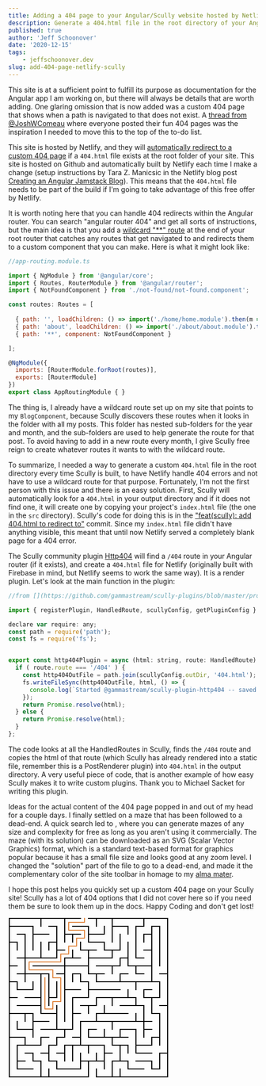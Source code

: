 ```yaml
---
title: Adding a 404 page to your Angular/Scully website hosted by Netlify with the Http404 community plugin
description: Generate a 404.html file in the root directory of your Angular/Scully website during build time, that Netlify will display for all failed paths, without using an Angular wildcard route
published: true
author: 'Jeff Schoonover'
date: '2020-12-15'
tags:
    - jeffschoonover.dev
slug: add-404-page-netlify-scully
---
```


This site is at a sufficient point to fulfill its purpose as documentation for the Angular app I am working on, but there will always be details that are worth adding.  One glaring omission that is now added was a custom 404 page that shows when a path is navigated to that does not exist.  A [thread from @JoshWComeau](https://twitter.com/JoshWComeau/status/1333492730031468545) where everyone posted their fun 404 pages was the inspiration I needed to move this to the top of the to-do list. 

This site is hosted by Netlify, and they will [automatically redirect to a custom 404 page](https://docs.netlify.com/routing/redirects/redirect-options/#custom-404-page-handling) if a `404.html` file exists at the root folder of your site.  This site is hosted on Github and automatically built by Netlify each time I make a change (setup instructions by Tara Z. Manicsic in the Netlify blog post [Creating an Angular Jamstack Blog](https://www.netlify.com/blog/2020/07/14/creating-an-angular-jamstack-blog/)).  This means that the `404.html` file needs to be part of the build if I'm going to take advantage of this free offer by Netlify.

It is worth noting here that you can handle 404 redirects within the Angular router.  You can search "angular router 404" and get all sorts of instructions, but the main idea is that you add a [wildcard "**" route](https://angular.io/guide/router#setting-up-wildcard-routes) at the end of your root router that catches any routes that get navigated to and redirects them to a custom component that you can make.  Here is what it might look like:

```js
//app-routing.module.ts

import { NgModule } from '@angular/core';
import { Routes, RouterModule } from '@angular/router';
import { NotFoundComponent } from './not-found/not-found.component';

const routes: Routes = [
  
  { path: '', loadChildren: () => import('./home/home.module').then(m => m.HomeModule), },
  { path: 'about', loadChildren: () => import('./about/about.module').then(m => m.AboutModule), },
  { path: '**', component: NotFoundComponent }

];

@NgModule({
  imports: [RouterModule.forRoot(routes)],
  exports: [RouterModule]
})
export class AppRoutingModule { }
```

The thing is, I already have a wildcard route set up on my site that points to my `BlogComponent`, because Scully discovers these routes when it looks in the folder with all my posts.  This folder has nested sub-folders for the year and month, and the sub-folders are used to help generate the route for that post.  To avoid having to add in a new route every month, I give Scully free reign to create whatever routes it wants to with the wildcard route.

To summarize, I needed a way to generate a custom `404.html` file in the root directory every time Scully is built, to have Netlify handle 404 errors and not have to use a wildcard route for that purpose.  Fortunately, I'm not the first person with this issue and there is an easy solution.  First, Scully will automatically look for a `404.html` in your output directory and if it does not find one, it will create one by copying your project's `index.html` file (the one in the `src` directory).  Scully's code for doing this is in the ["feat(scully): add 404.html to redirect to"](https://github.com/scullyio/scully/commit/7484a57a7d2c718572d62700b0702a01d9a14277) commit.  Since my `index.html` file didn't have anything visible, this meant that until now Netlify served a completely blank page for a 404 error.

The Scully community plugin [Http404](https://github.com/gammastream/scully-plugins/tree/master/projects/scully-plugin-http404) will find a `/404` route in your Angular router (if it exists), and create a `404.html` file for Netlify (originally built with Firebase in mind, but Netlify seems to work the same way).  It is a render plugin.  Let's look at the main function in the plugin:

```js
//from [](https://github.com/gammastream/scully-plugins/blob/master/projects/scully-plugin-http404/src/lib/index.ts)

import { registerPlugin, HandledRoute, scullyConfig, getPluginConfig } from '@scullyio/scully';

declare var require: any;
const path = require('path');
const fs = require('fs');


export const http404Plugin = async (html: string, route: HandledRoute) => {
  if ( route.route === '/404' ) {
    const http404OutFile = path.join(scullyConfig.outDir, '404.html');
    fs.writeFileSync(http404OutFile, html, () => {
      console.log(`Started @gammastream/scully-plugin-http404 -- saved 404.html`);
    });
    return Promise.resolve(html);
  } else {
    return Promise.resolve(html);
  }
};
```

The code looks at all the HandledRoutes in Scully, finds the `/404` route and copies the html of that route (which Scully has already rendered into a static file, remember this is a PostRenderer plugin) into `404.html` in the output directory.  A very useful piece of code, that is another example of how easy Scully makes it to write custom plugins.  Thank you to Michael Sacket for writing this plugin.

Ideas for the actual content of the 404 page popped in and out of my head for a couple days.  I finally settled on a maze that has been followed to a dead-end.  A quick search led to [](http://www.mazegenerator.net/), where you can generate mazes of any size and complexity for free as long as you aren't using it commercially.  The maze (with its solution) can be downloaded as an SVG (Scalar Vector Graphics) format, which is a standard text-based format for graphics popular because it has a small file size and looks good at any zoom level.  I changed the "solution" part of the file to go to a dead-end, and made it the complementary color of the site toolbar in homage to my [alma mater](https://bensonhs.net/).

I hope this post helps you quickly set up a custom 404 page on your Scully site!  Scully has a lot of 404 options that I did not cover here so if you need them be sure to look them up in the docs.  Happy Coding and don't get lost!

<svg width="324" height="324" version="1.1" xmlns="http://www.w3.org/2000/svg">
        <title>20 by 20 orthogonal maze</title>
        <desc>20 by 20 orthogonal maze generated by The Maze Generator Website (http://www.mazegenerator.net/).</desc>
        <g fill="none" stroke="#000000" stroke-width="2" stroke-linecap="square">
          <line x1="2" y1="2" x2="146" y2="2" />
          <line x1="162" y1="2" x2="322" y2="2" />
          <line x1="2" y1="18" x2="50" y2="18" />
          <line x1="82" y1="18" x2="98" y2="18" />
          <line x1="130" y1="18" x2="162" y2="18" />
          <line x1="210" y1="18" x2="242" y2="18" />
          <line x1="258" y1="18" x2="274" y2="18" />
          <line x1="290" y1="18" x2="306" y2="18" />
          <line x1="18" y1="34" x2="34" y2="34" />
          <line x1="50" y1="34" x2="82" y2="34" />
          <line x1="114" y1="34" x2="146" y2="34" />
          <line x1="162" y1="34" x2="194" y2="34" />
          <line x1="274" y1="34" x2="290" y2="34" />
          <line x1="2" y1="50" x2="18" y2="50" />
          <line x1="82" y1="50" x2="98" y2="50" />
          <line x1="162" y1="50" x2="194" y2="50" />
          <line x1="98" y1="66" x2="114" y2="66" />
          <line x1="146" y1="66" x2="178" y2="66" />
          <line x1="194" y1="66" x2="226" y2="66" />
          <line x1="274" y1="66" x2="290" y2="66" />
          <line x1="18" y1="82" x2="98" y2="82" />
          <line x1="114" y1="82" x2="146" y2="82" />
          <line x1="162" y1="82" x2="210" y2="82" />
          <line x1="226" y1="82" x2="242" y2="82" />
          <line x1="258" y1="82" x2="274" y2="82" />
          <line x1="2" y1="98" x2="18" y2="98" />
          <line x1="50" y1="98" x2="162" y2="98" />
          <line x1="178" y1="98" x2="226" y2="98" />
          <line x1="242" y1="98" x2="290" y2="98" />
          <line x1="18" y1="114" x2="82" y2="114" />
          <line x1="98" y1="114" x2="114" y2="114" />
          <line x1="130" y1="114" x2="146" y2="114" />
          <line x1="162" y1="114" x2="194" y2="114" />
          <line x1="226" y1="114" x2="242" y2="114" />
          <line x1="258" y1="114" x2="274" y2="114" />
          <line x1="306" y1="114" x2="322" y2="114" />
          <line x1="2" y1="130" x2="18" y2="130" />
          <line x1="146" y1="130" x2="162" y2="130" />
          <line x1="178" y1="130" x2="306" y2="130" />
          <line x1="18" y1="146" x2="50" y2="146" />
          <line x1="114" y1="146" x2="146" y2="146" />
          <line x1="162" y1="146" x2="226" y2="146" />
          <line x1="274" y1="146" x2="290" y2="146" />
          <line x1="2" y1="162" x2="18" y2="162" />
          <line x1="34" y1="162" x2="66" y2="162" />
          <line x1="82" y1="162" x2="98" y2="162" />
          <line x1="130" y1="162" x2="162" y2="162" />
          <line x1="178" y1="162" x2="258" y2="162" />
          <line x1="274" y1="162" x2="306" y2="162" />
          <line x1="18" y1="178" x2="66" y2="178" />
          <line x1="146" y1="178" x2="178" y2="178" />
          <line x1="226" y1="178" x2="274" y2="178" />
          <line x1="306" y1="178" x2="322" y2="178" />
          <line x1="2" y1="194" x2="50" y2="194" />
          <line x1="66" y1="194" x2="98" y2="194" />
          <line x1="130" y1="194" x2="146" y2="194" />
          <line x1="178" y1="194" x2="242" y2="194" />
          <line x1="290" y1="194" x2="306" y2="194" />
          <line x1="50" y1="210" x2="82" y2="210" />
          <line x1="146" y1="210" x2="290" y2="210" />
          <line x1="18" y1="226" x2="50" y2="226" />
          <line x1="66" y1="226" x2="130" y2="226" />
          <line x1="162" y1="226" x2="178" y2="226" />
          <line x1="226" y1="226" x2="258" y2="226" />
          <line x1="274" y1="226" x2="290" y2="226" />
          <line x1="2" y1="242" x2="34" y2="242" />
          <line x1="66" y1="242" x2="82" y2="242" />
          <line x1="98" y1="242" x2="114" y2="242" />
          <line x1="130" y1="242" x2="146" y2="242" />
          <line x1="162" y1="242" x2="242" y2="242" />
          <line x1="290" y1="242" x2="306" y2="242" />
          <line x1="18" y1="258" x2="66" y2="258" />
          <line x1="82" y1="258" x2="98" y2="258" />
          <line x1="114" y1="258" x2="194" y2="258" />
          <line x1="210" y1="258" x2="242" y2="258" />
          <line x1="258" y1="258" x2="290" y2="258" />
          <line x1="34" y1="274" x2="50" y2="274" />
          <line x1="66" y1="274" x2="82" y2="274" />
          <line x1="98" y1="274" x2="114" y2="274" />
          <line x1="194" y1="274" x2="210" y2="274" />
          <line x1="258" y1="274" x2="290" y2="274" />
          <line x1="306" y1="274" x2="322" y2="274" />
          <line x1="18" y1="290" x2="34" y2="290" />
          <line x1="50" y1="290" x2="66" y2="290" />
          <line x1="82" y1="290" x2="98" y2="290" />
          <line x1="146" y1="290" x2="194" y2="290" />
          <line x1="210" y1="290" x2="242" y2="290" />
          <line x1="258" y1="290" x2="290" y2="290" />
          <line x1="18" y1="306" x2="50" y2="306" />
          <line x1="98" y1="306" x2="146" y2="306" />
          <line x1="242" y1="306" x2="274" y2="306" />
          <line x1="290" y1="306" x2="306" y2="306" />
          <line x1="2" y1="322" x2="162" y2="322" />
          <line x1="178" y1="322" x2="322" y2="322" />
          <line x1="2" y1="2" x2="2" y2="322" />
          <line x1="18" y1="50" x2="18" y2="66" />
          <line x1="18" y1="130" x2="18" y2="146" />
          <line x1="18" y1="210" x2="18" y2="226" />
          <line x1="18" y1="258" x2="18" y2="306" />
          <line x1="34" y1="34" x2="34" y2="130" />
          <line x1="34" y1="194" x2="34" y2="210" />
          <line x1="34" y1="242" x2="34" y2="258" />
          <line x1="50" y1="18" x2="50" y2="66" />
          <line x1="50" y1="130" x2="50" y2="146" />
          <line x1="50" y1="194" x2="50" y2="242" />
          <line x1="50" y1="274" x2="50" y2="290" />
          <line x1="66" y1="2" x2="66" y2="18" />
          <line x1="66" y1="50" x2="66" y2="82" />
          <line x1="66" y1="114" x2="66" y2="194" />
          <line x1="66" y1="242" x2="66" y2="258" />
          <line x1="66" y1="290" x2="66" y2="322" />
          <line x1="82" y1="50" x2="82" y2="66" />
          <line x1="82" y1="114" x2="82" y2="178" />
          <line x1="82" y1="258" x2="82" y2="290" />
          <line x1="82" y1="306" x2="82" y2="322" />
          <line x1="98" y1="18" x2="98" y2="82" />
          <line x1="98" y1="130" x2="98" y2="162" />
          <line x1="98" y1="178" x2="98" y2="226" />
          <line x1="98" y1="242" x2="98" y2="258" />
          <line x1="98" y1="290" x2="98" y2="306" />
          <line x1="114" y1="2" x2="114" y2="50" />
          <line x1="114" y1="82" x2="114" y2="210" />
          <line x1="114" y1="226" x2="114" y2="242" />
          <line x1="114" y1="258" x2="114" y2="290" />
          <line x1="130" y1="34" x2="130" y2="50" />
          <line x1="130" y1="66" x2="130" y2="82" />
          <line x1="130" y1="114" x2="130" y2="130" />
          <line x1="130" y1="162" x2="130" y2="226" />
          <line x1="130" y1="258" x2="130" y2="290" />
          <line x1="146" y1="50" x2="146" y2="66" />
          <line x1="146" y1="114" x2="146" y2="130" />
          <line x1="146" y1="210" x2="146" y2="258" />
          <line x1="146" y1="274" x2="146" y2="306" />
          <line x1="162" y1="18" x2="162" y2="50" />
          <line x1="162" y1="66" x2="162" y2="114" />
          <line x1="162" y1="130" x2="162" y2="162" />
          <line x1="162" y1="178" x2="162" y2="194" />
          <line x1="162" y1="226" x2="162" y2="242" />
          <line x1="162" y1="258" x2="162" y2="274" />
          <line x1="162" y1="290" x2="162" y2="322" />
          <line x1="178" y1="2" x2="178" y2="18" />
          <line x1="178" y1="114" x2="178" y2="130" />
          <line x1="178" y1="162" x2="178" y2="178" />
          <line x1="178" y1="194" x2="178" y2="210" />
          <line x1="178" y1="274" x2="178" y2="290" />
          <line x1="178" y1="306" x2="178" y2="322" />
          <line x1="194" y1="18" x2="194" y2="34" />
          <line x1="194" y1="50" x2="194" y2="66" />
          <line x1="194" y1="178" x2="194" y2="194" />
          <line x1="194" y1="226" x2="194" y2="242" />
          <line x1="194" y1="258" x2="194" y2="306" />
          <line x1="210" y1="2" x2="210" y2="50" />
          <line x1="210" y1="66" x2="210" y2="82" />
          <line x1="210" y1="98" x2="210" y2="114" />
          <line x1="210" y1="162" x2="210" y2="178" />
          <line x1="210" y1="210" x2="210" y2="226" />
          <line x1="210" y1="242" x2="210" y2="258" />
          <line x1="210" y1="290" x2="210" y2="322" />
          <line x1="226" y1="34" x2="226" y2="66" />
          <line x1="226" y1="82" x2="226" y2="98" />
          <line x1="226" y1="114" x2="226" y2="130" />
          <line x1="226" y1="226" x2="226" y2="242" />
          <line x1="226" y1="258" x2="226" y2="290" />
          <line x1="226" y1="306" x2="226" y2="322" />
          <line x1="242" y1="18" x2="242" y2="34" />
          <line x1="242" y1="50" x2="242" y2="98" />
          <line x1="242" y1="146" x2="242" y2="162" />
          <line x1="242" y1="258" x2="242" y2="274" />
          <line x1="242" y1="290" x2="242" y2="306" />
          <line x1="258" y1="18" x2="258" y2="82" />
          <line x1="258" y1="98" x2="258" y2="114" />
          <line x1="258" y1="130" x2="258" y2="146" />
          <line x1="258" y1="162" x2="258" y2="178" />
          <line x1="258" y1="194" x2="258" y2="210" />
          <line x1="258" y1="226" x2="258" y2="274" />
          <line x1="274" y1="2" x2="274" y2="18" />
          <line x1="274" y1="34" x2="274" y2="50" />
          <line x1="274" y1="146" x2="274" y2="162" />
          <line x1="274" y1="178" x2="274" y2="242" />
          <line x1="290" y1="18" x2="290" y2="130" />
          <line x1="290" y1="162" x2="290" y2="194" />
          <line x1="290" y1="242" x2="290" y2="258" />
          <line x1="290" y1="290" x2="290" y2="306" />
          <line x1="306" y1="18" x2="306" y2="98" />
          <line x1="306" y1="130" x2="306" y2="162" />
          <line x1="306" y1="194" x2="306" y2="258" />
          <line x1="306" y1="274" x2="306" y2="306" />
          <line x1="322" y1="2" x2="322" y2="322" />
        </g>
        <polyline fill="none" stroke="#e18741" stroke-width="2" stroke-linecap="square" stroke-linejoin="round" points="154,2 154,10 122,10 122,26 154,26 154,42 138,42 138,58 122,58 122,74 106,74 106,90 42,90 42,106 90,106 90,122 106,122 106,170 90,170 90,185 74,185 74,122" />
      </svg>
